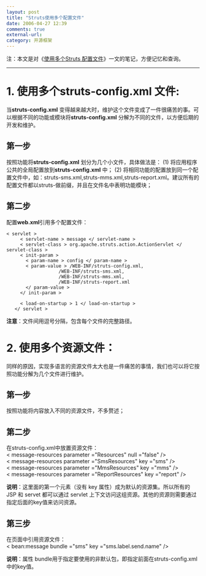 ```yaml
---
layout: post
title: "Struts使用多个配置文件"
date: 2006-04-27 12:39
comments: true
external-url: 
category: 开源框架
---
```

注：本文是对《[使用多个Struts 配置文件](https://www6.software.ibm.com/developerworks/cn/education/java/j-strutsconfig/index.html)》一文的笔记，方便记忆和查询。  

----------   
   
<!-- more -->

# 1. 使用多个struts-config.xml 文件: #
当**struts-config.xml** 变得越来越大时，维护这个文件变成了一件很痛苦的事。可以根据不同的功能或模块将**struts-config.xml** 分解为不同的文件，以方便后期的开发和维护。  

## 第一步 ##
按照功能将**struts-config.xml** 划分为几个小文件，具体做法是：
(1) 将应用程序公共的全局配置放到**struts-config.xml** 中；
(2) 将相同功能的配置放到同一个配置文件中，如：struts-sms.xml,struts-mms.xml,struts-report.xml。建议所有的配置文件都以struts-做前缀，并且在文件名中表明功能模块；

## 第二步 ##
配置**web.xml**引用多个配置文件：

	< servlet >
	     < servlet-name > message </ servlet-name >
	     < servlet-class > org.apache.struts.action.ActionServlet </ servlet-class >
	     < init-param >
	       < param-name > config </ param-name >
	       < param-value > /WEB-INF/struts-config.xml,
	                   /WEB-INF/struts-sms.xml,
	                   /WEB-INF/struts-mms.xml,
	                   /WEB-INF/struts-report.xml 
	       </ param-value >
	     </ init-param >
	
	     < load-on-startup > 1 </ load-on-startup >
	   </ servlet >

**注意**：文件间用逗号分隔，包含每个文件的完整路径。

# 2. 使用多个资源文件： #
同样的原因，实现多语言的资源文件太大也是一件痛苦的事情，我们也可以将它按照功能分解为几个文件进行维护。

## 第一步 ##
按照功能将内容放入不同的资源文件，不多赘述；    
## 第二步 ##
在struts-config.xml中放置资源文件：  
	< message-resources  parameter ="Resources"  null ="false" />  
	< message-resources  parameter ="SmsResources"  key ="sms" />  
	< message-resources  parameter ="MmsResources"  key ="mms" />  
	< message-resources  parameter ="ReportResources"  key ="report" />  

**说明**：这里面的第一个元素（没有 key 属性）成为默认的资源集。所以所有的 JSP 和 servet 都可以通过 servlet 上下文访问这组资源。其他的资源则需要通过指定后面的key值来访问资源。  

## 第三步 ##
在页面中引用资源文件：  
	< bean:message  bundle ="sms"  key ="sms.label.send.name"   />

**说明**：属性 bundle用于指定要使用的非默认包，即指定前面在struts-config.xml中的key值。
